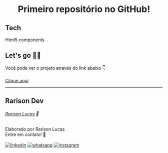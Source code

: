 <h1 align="center" dir="auto">
Primeiro repositório no GitHub!
</h1>

## Tech
Html5 components

## Let's go 👨‍💻
Você pode ver o projeto através do link abaixo 👇 <br><br>
[Clique aqui](https://rarisondev.github.io/Ola-Mundo)

---

## Rarison Dev

###### [Rarison Lucas](https://www.linkedin.com/in/rarisonlucas/) 🚀
Elaborado por Rarison Lucas <br>
Entre em contato! 👋 <br>
<br>
[![linkedin]( https://img.shields.io/badge/LinkedIn-0077B5?style=for-the-badge&logo=linkedin&logoColor=white)](https://www.linkedin.com/in/rarisonlucas/) [![whatsapp](https://img.shields.io/badge/WhatsApp-25D366?style=for-the-badge&logo=whatsapp&logoColor=white)](https://api.whatsapp.com/send?phone=5585981038201&text=Oi%2Cvim%20do%20GitHub!.) [![instagram](https://img.shields.io/badge/Instagram-E4405F?style=for-the-badge&logo=instagram&logoColor=white)](https://instagram.com/rarisonlucax)

